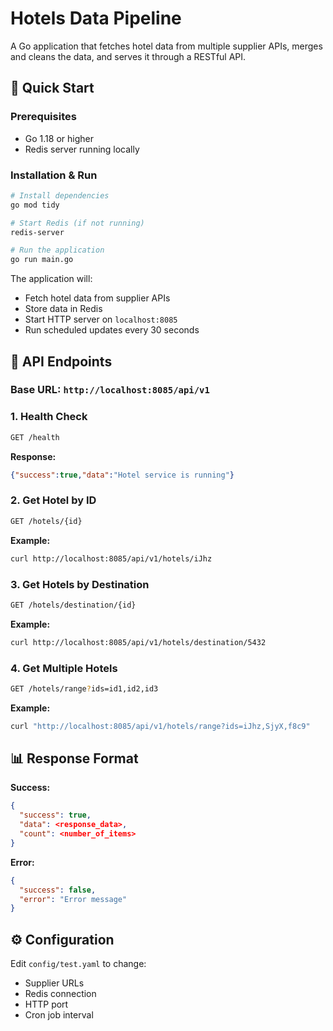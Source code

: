 # Hotels Data Pipeline

A Go application that fetches hotel data from multiple supplier APIs, merges and cleans the data, and serves it through a RESTful API.

## 🚀 Quick Start

### Prerequisites
- Go 1.18 or higher
- Redis server running locally

### Installation & Run
```bash
# Install dependencies
go mod tidy

# Start Redis (if not running)
redis-server

# Run the application
go run main.go
```

The application will:
- Fetch hotel data from supplier APIs
- Store data in Redis
- Start HTTP server on `localhost:8085`
- Run scheduled updates every 30 seconds

## 🔌 API Endpoints

### Base URL: `http://localhost:8085/api/v1`

### 1. Health Check
```bash
GET /health
```
**Response:**
```json
{"success":true,"data":"Hotel service is running"}
```

### 2. Get Hotel by ID
```bash
GET /hotels/{id}
```
**Example:**
```bash
curl http://localhost:8085/api/v1/hotels/iJhz
```

### 3. Get Hotels by Destination
```bash
GET /hotels/destination/{id}
```
**Example:**
```bash
curl http://localhost:8085/api/v1/hotels/destination/5432
```

### 4. Get Multiple Hotels
```bash
GET /hotels/range?ids=id1,id2,id3
```
**Example:**
```bash
curl "http://localhost:8085/api/v1/hotels/range?ids=iJhz,SjyX,f8c9"
```

## 📊 Response Format

**Success:**
```json
{
  "success": true,
  "data": <response_data>,
  "count": <number_of_items>
}
```

**Error:**
```json
{
  "success": false,
  "error": "Error message"
}
```

## ⚙️ Configuration

Edit `config/test.yaml` to change:
- Supplier URLs
- Redis connection
- HTTP port
- Cron job interval 